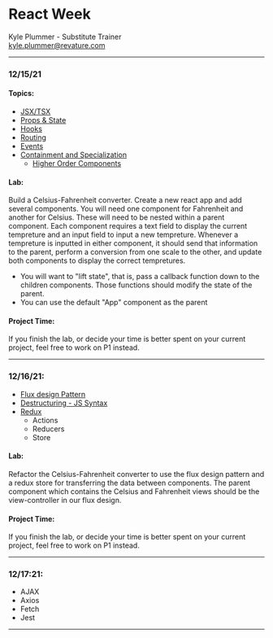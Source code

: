 # React Week
Kyle Plummer - Substitute Trainer  
kyle.plummer@revature.com


---
### 12/15/21
#### Topics:
 - [JSX/TSX](./fundementals/react-jsx-tsx.md)
 - [Props & State](./fundementals/react-props-state.md)
 - [Hooks](./fundementals/react-hooks.md)
 - [Routing](./fundementals/react-routing.md)
 - [Events](./fundementals/react-events.md)
 - [Containment and Specialization](./fundementals/react-containment-specialization.md)
   - [Higher Order Components](./fundementals/react-HCO.md)

#### Lab:
Build a Celsius-Fahrenheit converter. Create a new react app and add several components. You will need one component for Fahrenheit and another for Celsius. These will need to be nested within a parent component. Each component requires a text field to display the current tempreture and an input field to input a new tempreture. Whenever a tempreture is inputted in either component, it should send that information to the parent, perform a conversion from one scale to the other, and update both components to display the correct tempretures.
 - You will want to "lift state", that is, pass a callback function down to the children components. Those functions should modify the state of the parent.
 - You can use the default "App" component as the parent


#### Project Time:
If you finish the lab, or decide your time is better spent on your current project, feel free to work on P1 instead.
  
---

### 12/16/21:
 - [Flux design Pattern](./redux/react-flux.md)
 - [Destructuring - JS Syntax](./misc/advanced-js.md#destruction-assignment)
 - [Redux](./redux/redux.md)
   - Actions
   - Reducers
   - Store
   
#### Lab:
Refactor the Celsius-Fahrenheit converter to use the flux design pattern and a redux store for transferring the data between components. The parent component which contains the Celsius and Fahrenheit views should be the view-controller in our flux design.

#### Project Time:
If you finish the lab, or decide your time is better spent on your current project, feel free to work on P1 instead.

---

### 12/17:21:
 - AJAX
 - Axios
 - Fetch
 - Jest


---
